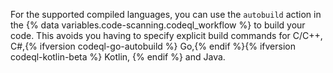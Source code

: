 For the supported compiled languages, you can use the `autobuild` action in the {% data variables.code-scanning.codeql_workflow %} to build your code. This avoids you having to specify explicit build commands for C/C++, C#,{% ifversion codeql-go-autobuild %} Go,{% endif %}{% ifversion codeql-kotlin-beta %} Kotlin, {% endif %} and Java.

